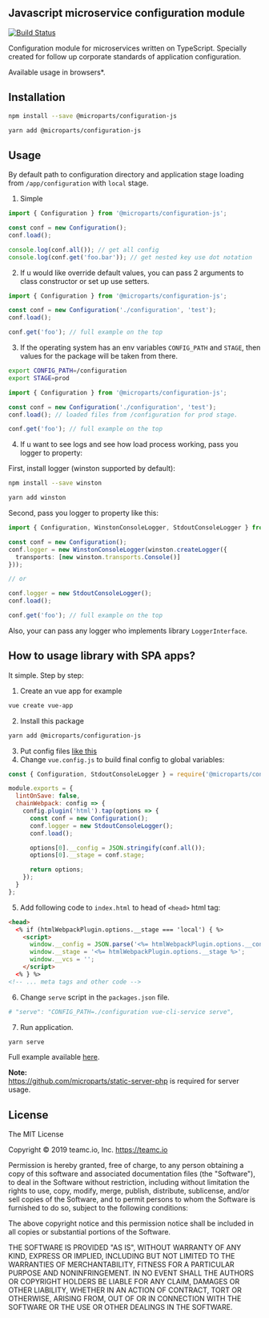 Javascript microservice configuration module
--------------------------------------------

[![Build Status](https://travis-ci.org/microparts/configuration-js.svg?branch=master)](https://travis-ci.org/microparts/configuration-js)

Configuration module for microservices written on TypeScript. Specially created
for follow up corporate standards of application configuration.


Available usage in browsers*.

## Installation

```bash
npm install --save @microparts/configuration-js

yarn add @microparts/configuration-js
```

## Usage

By default path to configuration directory and application stage
loading from `/app/configuration` with `local` stage.

1) Simple
```ts
import { Configuration } from '@microparts/configuration-js';

const conf = new Configuration();
conf.load();

console.log(conf.all()); // get all config
console.log(conf.get('foo.bar')); // get nested key use dot notation
```

2) If u would like override default values, you can pass 2 arguments to
class constructor or set up use setters.

```ts
import { Configuration } from '@microparts/configuration-js';

const conf = new Configuration('./configuration', 'test');
conf.load();

conf.get('foo'); // full example on the top
```

3) If the operating system has an env variables `CONFIG_PATH` and `STAGE`,
then values for the package will be taken from there.

```bash
export CONFIG_PATH=/configuration
export STAGE=prod
```

```ts
import { Configuration } from '@microparts/configuration-js';

const conf = new Configuration('./configuration', 'test');
conf.load(); // loaded files from /configuration for prod stage.

conf.get('foo'); // full example on the top
```

4) If u want to see logs and see how load process working,
pass you logger to property:

First, install logger (winston supported by default):
```bash
npm install --save winston

yarn add winston
```

Second, pass you logger to property like this:
```ts
import { Configuration, WinstonConsoleLogger, StdoutConsoleLogger } from '@microparts/configuration-js';

const conf = new Configuration();
conf.logger = new WinstonConsoleLogger(winston.createLogger({
  transports: [new winston.transports.Console()]
}));

// or

conf.logger = new StdoutConsoleLogger();
conf.load();

conf.get('foo'); // full example on the top
```

Also, your can pass any logger who implements library `LoggerInterface`.

## How to usage library with SPA apps?

It simple. Step by step:

1. Create an vue app for example
```bash
vue create vue-app
```
2. Install this package
```bash
yarn add @microparts/configuration-js
```
3. Put config files [like this](./example/vue-app/configuration)
4. Change `vue.config.js` to build final config to global variables:
```js
const { Configuration, StdoutConsoleLogger } = require('@microparts/configuration-js');

module.exports = {
  lintOnSave: false,
  chainWebpack: config => {
    config.plugin('html').tap(options => {
      const conf = new Configuration();
      conf.logger = new StdoutConsoleLogger();
      conf.load();

      options[0].__config = JSON.stringify(conf.all());
      options[0].__stage = conf.stage;

      return options;
    });
  }
};
```
5. Add following code to `index.html` to head of `<head>` html tag:
```html
<head>
  <% if (htmlWebpackPlugin.options.__stage === 'local') { %>
    <script>
      window.__config = JSON.parse('<%= htmlWebpackPlugin.options.__config %>');
      window.__stage = '<%= htmlWebpackPlugin.options.__stage %>';
      window.__vcs = '';
    </script>
  <% } %>
<!-- ... meta tags and other code -->
```
6. Change `serve` script in the `packages.json` file.
```bash
# "serve": "CONFIG_PATH=./configuration vue-cli-service serve",
```
7. Run application.
```bash
yarn serve
```

Full example available [here](./example/vue-app).

**Note:** <br>
https://github.com/microparts/static-server-php is required for server usage.

## License

The MIT License

Copyright © 2019 teamc.io, Inc. https://teamc.io

Permission is hereby granted, free of charge, to any person obtaining a copy
of this software and associated documentation files (the "Software"), to deal
in the Software without restriction, including without limitation the rights
to use, copy, modify, merge, publish, distribute, sublicense, and/or sell
copies of the Software, and to permit persons to whom the Software is
furnished to do so, subject to the following conditions:

The above copyright notice and this permission notice shall be included in
all copies or substantial portions of the Software.

THE SOFTWARE IS PROVIDED "AS IS", WITHOUT WARRANTY OF ANY KIND, EXPRESS OR
IMPLIED, INCLUDING BUT NOT LIMITED TO THE WARRANTIES OF MERCHANTABILITY,
FITNESS FOR A PARTICULAR PURPOSE AND NONINFRINGEMENT. IN NO EVENT SHALL THE
AUTHORS OR COPYRIGHT HOLDERS BE LIABLE FOR ANY CLAIM, DAMAGES OR OTHER
LIABILITY, WHETHER IN AN ACTION OF CONTRACT, TORT OR OTHERWISE, ARISING FROM,
OUT OF OR IN CONNECTION WITH THE SOFTWARE OR THE USE OR OTHER DEALINGS IN
THE SOFTWARE.
